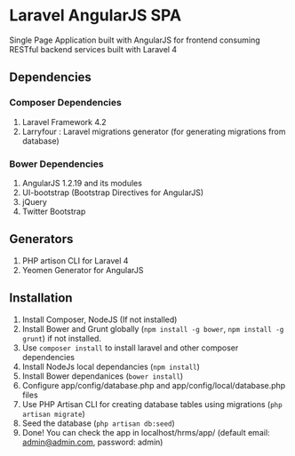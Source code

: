 # Laravel AngularJS SPA
Single Page Application built with AngularJS for frontend consuming RESTful backend services built with Laravel 4

## Dependencies
### Composer Dependencies
1. Laravel Framework 4.2
2. Larryfour : Laravel migrations generator (for generating migrations from database)

### Bower Dependencies
1. AngularJS 1.2.19 and its modules
2. UI-bootstrap (Bootstrap Directives for AngularJS)
3. jQuery
4. Twitter Bootstrap

## Generators
1. PHP artison CLI for Laravel 4
2. Yeomen Generator for AngularJS

## Installation
1. Install Composer, NodeJS (If not installed)
2. Install Bower and Grunt globally (`npm install -g bower`, `npm install -g grunt`) if not installed.
3. Use `composer install` to install laravel and other composer dependencies
4. Install NodeJs local dependancies (`npm install`)
5. Install Bower dependanices (`bower install`)
6. Configure app/config/database.php and app/config/local/database.php files
7. Use PHP Artisan CLI for creating database tables using migrations (`php artisan migrate`)
8. Seed the database (`php artisan db:seed`)
9. Done! You can check the app in localhost/hrms/app/ (default email: admin@admin.com, password: admin)

